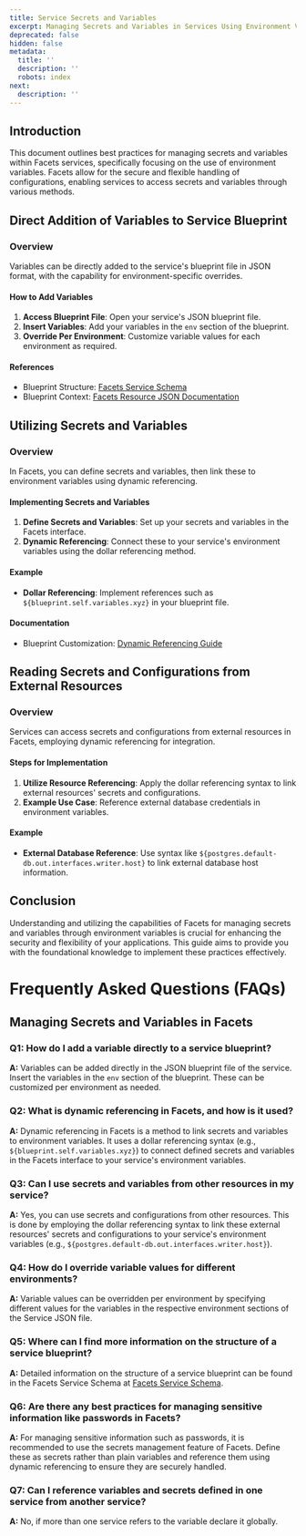 ```yaml
---
title: Service Secrets and Variables
excerpt: Managing Secrets and Variables in Services Using Environment Variables
deprecated: false
hidden: false
metadata:
  title: ''
  description: ''
  robots: index
next:
  description: ''
---
```

## Introduction

This document outlines best practices for managing secrets and variables within Facets services, specifically focusing on the use of environment variables. Facets allow for the secure and flexible handling of configurations, enabling services to access secrets and variables through various methods.

## Direct Addition of Variables to Service Blueprint

### Overview

Variables can be directly added to the service's blueprint file in JSON format, with the capability for environment-specific overrides.

#### How to Add Variables

1. **Access Blueprint File**: Open your service's JSON blueprint file.
2. **Insert Variables**: Add your variables in the `env` section of the blueprint.
3. **Override Per Environment**: Customize variable values for each environment as required.

#### References

- Blueprint Structure: [Facets Service Schema](https://facets-cloud.github.io/facets-schemas/schemas/service/service.schema.md)
- Blueprint Context: [Facets Resource JSON Documentation](https://readme.facets.cloud/docs/resource-json)

## Utilizing Secrets and Variables

### Overview

In Facets, you can define secrets and variables, then link these to environment variables using dynamic referencing.

#### Implementing Secrets and Variables

1. **Define Secrets and Variables**: Set up your secrets and variables in the Facets interface.
2. **Dynamic Referencing**: Connect these to your service's environment variables using the dollar referencing method.

#### Example

- **Dollar Referencing**: Implement references such as `${blueprint.self.variables.xyz}` in your blueprint file.

#### Documentation

- Blueprint Customization: [Dynamic Referencing Guide](https://readme.facets.cloud/docs/customise-your-apps-blueprint#use-dynamic-referencing-to-connect-resources-in-the-blueprint)

## Reading Secrets and Configurations from External Resources

### Overview

Services can access secrets and configurations from external resources in Facets, employing dynamic referencing for integration.

#### Steps for Implementation

1. **Utilize Resource Referencing**: Apply the dollar referencing syntax to link external resources' secrets and configurations.
2. **Example Use Case**: Reference external database credentials in environment variables.

#### Example

- **External Database Reference**: Use syntax like `${postgres.default-db.out.interfaces.writer.host}` to link external database host information.

## Conclusion

Understanding and utilizing the capabilities of Facets for managing secrets and variables through environment variables is crucial for enhancing the security and flexibility of your applications. This guide aims to provide you with the foundational knowledge to implement these practices effectively.



# Frequently Asked Questions (FAQs)

## Managing Secrets and Variables in Facets

### Q1: How do I add a variable directly to a service blueprint?

**A:** Variables can be added directly in the JSON blueprint file of the service. Insert the variables in the `env` section of the blueprint. These can be customized per environment as needed.

### Q2: What is dynamic referencing in Facets, and how is it used?

**A:** Dynamic referencing in Facets is a method to link secrets and variables to environment variables. It uses a dollar referencing syntax (e.g., `${blueprint.self.variables.xyz}`) to connect defined secrets and variables in the Facets interface to your service's environment variables.

### Q3: Can I use secrets and variables from other resources in my service?

**A:** Yes, you can use secrets and configurations from other resources. This is done by employing the dollar referencing syntax to link these external resources' secrets and configurations to your service's environment variables (e.g., `${postgres.default-db.out.interfaces.writer.host}`).

### Q4: How do I override variable values for different environments?

**A:** Variable values can be overridden per environment by specifying different values for the variables in the respective environment sections of the Service JSON  file.

### Q5: Where can I find more information on the structure of a service blueprint?

**A:** Detailed information on the structure of a service blueprint can be found in the Facets Service Schema at [Facets Service Schema](https://facets-cloud.github.io/facets-schemas/schemas/service/service.schema.md).

### Q6: Are there any best practices for managing sensitive information like passwords in Facets?

**A:** For managing sensitive information such as passwords, it is recommended to use the secrets management feature of Facets. Define these as secrets rather than plain variables and reference them using dynamic referencing to ensure they are securely handled.

### Q7: Can I reference variables and secrets defined in one service from another service?

**A:** No, if more than one service refers to the variable declare it globally.